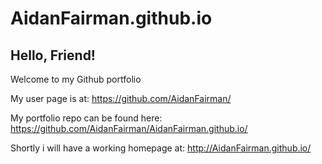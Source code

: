 # AidanFairman.github.io

## Hello, Friend!

Welcome to my Github portfolio

My user page is at:
https://github.com/AidanFairman/

My portfolio repo can be found here:
https://github.com/AidanFairman/AidanFairman.github.io/

Shortly i will have a working homepage at:
http://AidanFairman.github.io/
